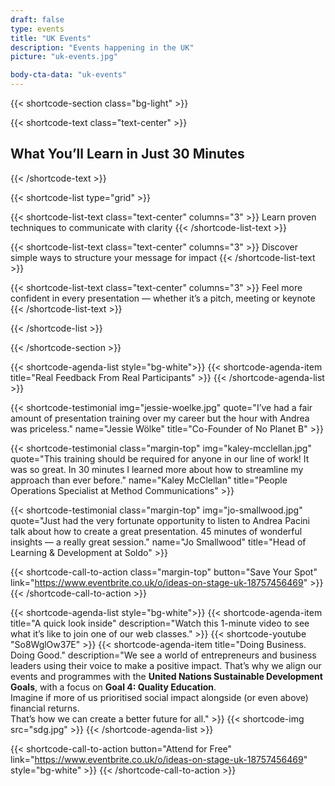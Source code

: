 ```yaml
---
draft: false
type: events
title: "UK Events"
description: "Events happening in the UK"
picture: "uk-events.jpg"

body-cta-data: "uk-events"
---
```


{{< shortcode-section
  class="bg-light" >}}

{{< shortcode-text
  class="text-center" >}}
## What You’ll Learn in Just 30 Minutes
{{< /shortcode-text >}}

{{< shortcode-list
  type="grid" >}}

{{< shortcode-list-text
  class="text-center"
  columns="3" >}}
Learn proven techniques to communicate with clarity
{{< /shortcode-list-text >}}

{{< shortcode-list-text
  class="text-center"
  columns="3" >}}
Discover simple ways to structure your message for impact
{{< /shortcode-list-text >}}

{{< shortcode-list-text
  class="text-center"
  columns="3" >}}
Feel more confident in every presentation — whether it’s a pitch, meeting or keynote
{{< /shortcode-list-text >}}

{{< /shortcode-list >}}

{{< /shortcode-section >}}



{{< shortcode-agenda-list style="bg-white">}}
	{{< shortcode-agenda-item title="Real Feedback From Real Participants" >}}
{{< /shortcode-agenda-list >}}

{{< shortcode-testimonial
  img="jessie-woelke.jpg"
  quote="I’ve had a fair amount of presentation training over my career but the hour with Andrea was priceless."
  name="Jessie Wölke"
  title="Co-Founder of No Planet B" >}}

{{< shortcode-testimonial
  class="margin-top"
  img="kaley-mcclellan.jpg"
  quote="This training should be required for anyone in our line of work! It was so great. In 30 minutes I learned more about how to streamline my approach than ever before."
  name="Kaley McClellan"
  title="People Operations Specialist at Method Communications" >}}

{{< shortcode-testimonial
  class="margin-top"
  img="jo-smallwood.jpg"
  quote="Just had the very fortunate opportunity to listen to Andrea Pacini talk about how to create a great presentation. 45 minutes of wonderful insights — a really great session."
  name="Jo Smallwood"
  title="Head of Learning & Development at Soldo" >}}

{{< shortcode-call-to-action
  class="margin-top"
  button="Save Your Spot"
  link="https://www.eventbrite.co.uk/o/ideas-on-stage-uk-18757456469" >}}
{{< /shortcode-call-to-action >}}


{{< shortcode-agenda-list style="bg-white">}}
	{{< shortcode-agenda-item title="A quick look inside" description="Watch this 1-minute video to see what it’s like to join one of our web classes." >}}
	{{< shortcode-youtube "So8WglOw37E" >}}
	{{< shortcode-agenda-item title="Doing Business. Doing Good." description="We see a world of entrepreneurs and business leaders using their voice to make a positive impact. That’s why we align our events and programmes with the **United Nations Sustainable Development Goals**, with a focus on **Goal 4: Quality Education**.<br>Imagine if more of us prioritised social impact alongside (or even above) financial returns.<br>That’s how we can create a better future for all." >}}
	{{< shortcode-img src="sdg.jpg" >}}
{{< /shortcode-agenda-list >}}

{{< shortcode-call-to-action button="Attend for Free" link="https://www.eventbrite.co.uk/o/ideas-on-stage-uk-18757456469" style="bg-white" >}}
{{< /shortcode-call-to-action >}}
